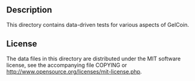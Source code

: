 Description
------------

This directory contains data-driven tests for various aspects of GelCoin.

License
--------

The data files in this directory are distributed under the MIT software
license, see the accompanying file COPYING or
http://www.opensource.org/licenses/mit-license.php.

